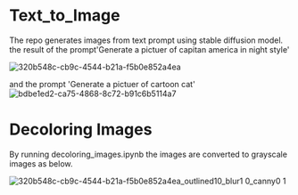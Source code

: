 # Text_to_Image
The repo generates images from text prompt using stable diffusion model.
the result of the prompt'Generate a pictuer of capitan america in night style'

![320b548c-cb9c-4544-b21a-f5b0e852a4ea](https://github.com/nezamtrm/text_to_image/assets/128442592/ea95d323-c4de-4ab5-86c4-366189e1c17d)

and the prompt 'Generate a pictuer of cartoon cat'
![bdbe1ed2-ca75-4868-8c72-b91c6b5114a7](https://github.com/nezamtrm/text_to_image/assets/128442592/8efcd7b5-e3ef-49d9-b1ab-73f899012c3f)

# Decoloring Images

By running decoloring_images.ipynb the images are converted to grayscale images as below.

![320b548c-cb9c-4544-b21a-f5b0e852a4ea_outlined10_blur1 0_canny0 1](https://github.com/nezamtrm/text_to_image/assets/128442592/4da7d564-06af-44e2-9bc6-80694baf8475)



